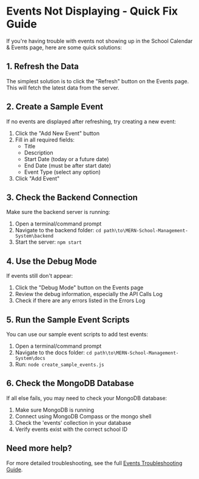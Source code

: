 # Events Not Displaying - Quick Fix Guide

If you're having trouble with events not showing up in the School Calendar & Events page, here are some quick solutions:

## 1. Refresh the Data

The simplest solution is to click the "Refresh" button on the Events page. This will fetch the latest data from the server.

## 2. Create a Sample Event

If no events are displayed after refreshing, try creating a new event:

1. Click the "Add New Event" button
2. Fill in all required fields:
   - Title
   - Description
   - Start Date (today or a future date)
   - End Date (must be after start date)
   - Event Type (select any option)
3. Click "Add Event"

## 3. Check the Backend Connection

Make sure the backend server is running:

1. Open a terminal/command prompt
2. Navigate to the backend folder: `cd path\to\MERN-School-Management-System\backend`
3. Start the server: `npm start`

## 4. Use the Debug Mode

If events still don't appear:

1. Click the "Debug Mode" button on the Events page
2. Review the debug information, especially the API Calls Log
3. Check if there are any errors listed in the Errors Log

## 5. Run the Sample Event Scripts

You can use our sample event scripts to add test events:

1. Open a terminal/command prompt
2. Navigate to the docs folder: `cd path\to\MERN-School-Management-System\docs`
3. Run: `node create_sample_events.js`

## 6. Check the MongoDB Database

If all else fails, you may need to check your MongoDB database:

1. Make sure MongoDB is running
2. Connect using MongoDB Compass or the mongo shell
3. Check the 'events' collection in your database
4. Verify events exist with the correct school ID

## Need more help?

For more detailed troubleshooting, see the full [Events Troubleshooting Guide](./events_troubleshooting.md).
